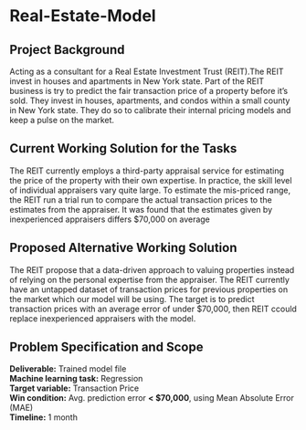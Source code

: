 # Real-Estate-Model


## Project Background

Acting as a consultant for a Real Estate Investment Trust (REIT).The REIT invest in houses and apartments in New York state. Part of the REIT business is try to predict the fair transaction price of a property before it’s sold.  They invest in houses, apartments, and condos within a small county in New York state. They do so to calibrate their internal pricing models and keep a pulse on the market.


## Current Working Solution for the Tasks

The REIT currently employs a third-party appraisal service for estimating the price of the property with their own expertise. In practice, the skill level of individual appraisers vary quite large. To estimate the mis-priced range, the REIT run a trial run to compare the actual transaction prices to the estimates from the appraiser. It was found that the estimates given by inexperienced appraisers differs $70,000 on average


## Proposed Alternative Working Solution

The REIT propose that a data-driven approach to valuing properties instead of relying on the personal expertise from the appraiser. The REIT currently have an untapped dataset of transaction prices for previous properties on the market which our model will be using. The target is to predict transaction prices with an average error of under $70,000, then REIT ccould replace inexperienced appraisers with the model.


## Problem Specification and Scope

**Deliverable:** Trained model file
<br>**Machine learning task:** Regression
<br>**Target variable:** Transaction Price
<br>**Win condition:** Avg. prediction error **< $70,000**, using Mean Absolute Error (MAE)
<br>**Timeline:** 1 month
